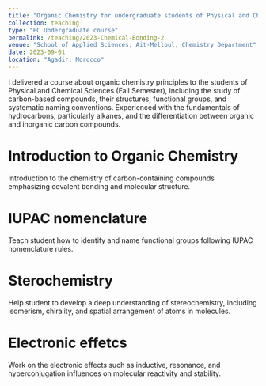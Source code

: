 ```yaml
---
title: "Organic Chemistry for undergraduate students of Physical and Chemical Sciences"
collection: teaching
type: "PC Undergraduate course"
permalink: /teaching/2023-Chemical-Bonding-2
venue: "School of Applied Sciences, Ait-Melloul, Chemistry Department"
date: 2023-09-01
location: "Agadir, Morocco"
---
```


I delivered a course about organic chemistry principles to the students of Physical and Chemical Sciences (Fall Semester), including the study of carbon-based compounds, their structures, functional groups, and systematic naming conventions. Experienced with the fundamentals of hydrocarbons, particularly alkanes, and the differentiation between organic and inorganic carbon compounds.

Introduction to Organic Chemistry
======
Introduction to the chemistry of carbon-containing compounds emphasizing covalent bonding and molecular structure.

IUPAC nomenclature
======
Teach student how to identify and name functional groups following IUPAC nomenclature rules.

Sterochemistry
======
Help student to develop a deep understanding of stereochemistry, including isomerism, chirality, and spatial arrangement of atoms in molecules.

Electronic effetcs
======
Work on the electronic effects such as inductive, resonance, and hyperconjugation influences on molecular reactivity and stability.